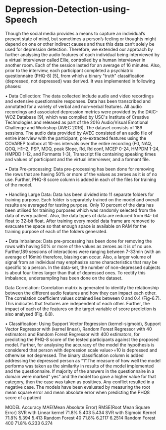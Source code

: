 # Depression-Detection-using-Speech
Though the social media provides a means to capture an individual’s present state of mind, but sometimes a person’s feeling or thoughts might depend on one or other indirect causes and thus this data can’t solely be used for depression detection. Therefore, we extended our approach by further analysing the audio features of each individual being interviewed by a virtual interviewer called Ellie, controlled by a human interviewer in another room. Each of the session lasted for an average of 16 minutes. Also, prior to the interview, each participant completed a psychiatric questionnaire (PHQ-8) [5], from which a binary "truth" classification (depressed, not depressed) was derived. It was implemented in following phases:

•	Data Collection: The data collected include audio and video recordings and extensive questionnaire responses. Data has been transcribed and annotated for a variety of verbal and non-verbal features. All audio recordings and associated depression metrics were provided by the DAIC-WOZ Database [9], which was compiled by USC's Institute of Creative Technologies and released as part of the 2016 Audio/Visual Emotional Challenge and Workshop (AVEC 2016). The dataset consists of 189 sessions. The audio data provided by AVEC consisted of an audio file of entire interview with the participant, pre-extracted features using the COVAREP toolbox at 10-ms intervals over the entire recording (F0, NAQ, QOQ, H1H2, PSP, MDQ, peak Slope, Rd, Rd conf, MCEP 0-24, HMPDM 1-24, HMPDD 1-12, and Formants 1-3), Transcript file containing speaking times and values of participant and the virtual interviewer, and a formant file.

•	Data Pre-processing: Data pre-processing has been done for removing the rows that are having 50% or more of the values as zeroes as it is of no use. Further, PHQ-8 score column is added in each of the files for training of the model. 

•	Handling Large Data: Data has been divided into 11 separate folders for training purpose. Each folder is separately trained on the model and overall results are averaged for testing purpose. Only 10 percent of the data has been utilised for training purposes which was randomly selected from the data of every patient. Also, the data types of data are reduced from 64- bit float to 32-bit float. After training every model data frame are removed to evacuate the space so that enough space is available on RAM for the training purpose of each of the folders generated.

•	Data Imbalance: Data pre-processing has been done for removing the rows with having 50% or more of the values as zeroes as it is of no use. Further,189 sessions of interactions were ranging between 7-33min (with an average of 16min) therefore, biasing can occur. Also, a larger volume of signal from an individual may emphasize some characteristics that may be specific to a person. In the data-set, the number of non-depressed subjects is about four times larger than that of depressed ones. To rectify this imbalance, undersampling has been done on the dataset.

Data Correlation: Correlation matrix is generated to identify the relationship between the different audio features and how they can impact each other. The correlation coefficient values obtained lies between 0 and 0.4 (Fig-6.7). This indicates that features are independent of each other. Further, the impact of each of the features on the target variable of score prediction is also analysed (Fig. 6.8).

•	Classification: Using Support Vector Regression (kernel-sigmoid), Support Vector Regressor with (kernel linear), Random Forest Regressor with 40 estimators and Random Forest Regressor with 400 estimators, for predicting the PHQ-8 score of the tested participants against the proposed model. Further, for analysing the accuracy of the model the hypothesis is considered that person with depression scale value>=10 is depressed and otherwise not depressed. The binary classification column is added addressing the depressed person as “1”.The measure of how well the model performs was taken as the similarity in results of the model implemented and the questionnaire. If majority of the answers in the questionnaire in a domain were marked” yes” and the model too gave a higher value for that category, then the case was taken as positives. Any conflict resulted in a negative case. The models have been evaluated by measuring the root mean square error and mean absolute error when predicting the PHQ8 score of a patient


MODEL	Accuracy	MAE(Mean Absolute Error)	RMSE(Root Mean Square Error)
SVR with Linear kernel	71.8%	5.403	5.434
SVR with Sigmoid Kernel	71.8%	5.394	5.413
Random Forest 40	71.8%	6.2117	6.2514
Random Forest 400	71.8%	6.233	6.274

